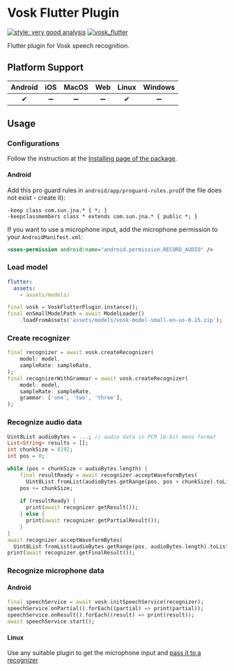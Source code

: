 # Vosk Flutter Plugin

[![style: very good analysis](https://img.shields.io/badge/style-very_good_analysis-B22C89.svg)](https://pub.dev/packages/very_good_analysis)
[![vosk_flutter](https://github.com/alphacep/vosk-flutter/actions/workflows/vosk_flutter.yml/badge.svg?branch=master)](https://github.com/alphacep/vosk-flutter/actions/workflows/vosk_flutter.yml?query=branch%3Amaster)

Flutter plugin for Vosk speech recognition.

## Platform Support

| Android | iOS | MacOS | Web | Linux | Windows |
| :-----: | :-: | :---: | :-: | :---: | :----: |
|   ✔    | ➖  |  ➖   | ➖  |  ✔   |   ➖   |

## Usage

### Configurations

Follow the instruction at the [Installing page of the package](https://pub.dev/packages/vosk_flutter/install).

#### Android
Add this pro guard rules in `android/app/proguard-rules.pro`(if the file does not exist - create it):
```properties
-keep class com.sun.jna.* { *; }
-keepclassmembers class * extends com.sun.jna.* { public *; }
```

If you want to use a microphone input, add the microphone permission to your `AndroidManifest.xml`:
```xml
<uses-permission android:name="android.permission.RECORD_AUDIO" />
```

### Load model
```yaml
flutter:
  assets:
    - assets/models/

```
```dart
final vosk = VoskFlutterPlugin.instance();
final enSmallModelPath = await ModelLoader()
    .loadFromAssets('assets/models/vosk-model-small-en-us-0.15.zip');
```

### Create recognizer
```dart
final recognizer = await vosk.createRecognizer(
    model: model,
    sampleRate: sampleRate,
);
final recognizerWithGrammar = await vosk.createRecognizer(
    model: model,
    sampleRate: sampleRate,
    grammar: ['one', 'two', 'three'],
);
```

### Recognize audio data
```dart
Uint8List audioBytes = ...; // audio data in PCM 16-bit mono format
List<String> results = [];
int chunkSize = 8192;
int pos = 0;

while (pos + chunkSize < audioBytes.length) {
    final resultReady = await recognizer.acceptWaveformBytes(
      Uint8List.fromList(audioBytes.getRange(pos, pos + chunkSize).toList()));
    pos += chunkSize;
    
    if (resultReady) {
      print(await recognizer.getResult());
    } else {
      print(await recognizer.getPartialResult());
    }
}
await recognizer.acceptWaveformBytes(
  Uint8List.fromList(audioBytes.getRange(pos, audioBytes.length).toList()));
print(await recognizer.getFinalResult());
```

### Recognize microphone data
#### Android
```dart
final speechService = await vosk.initSpeechService(recognizer);
speechService.onPartial().forEach((partial) => print(partial));
speechService.onResult().forEach((result) => print(result));
await speechService.start();
```
#### Linux
Use any suitable plugin to get the microphone input and [pass it to a recognizer](#recognize-audio-data)
